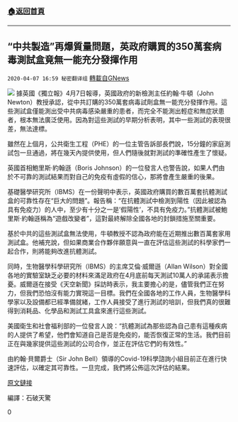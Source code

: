 ###  [:house:返回首頁](https://github.com/ourhimalayas/txt)
---

## “中共製造”再爆質量問題，英政府購買的350萬套病毒測試盒竟無一能充分發揮作用
`2020-04-07 16:59 秘密翻译组` [轉載自GNews](https://gnews.org/zh-hant/165224/)

![](https://s3-ap-northeast-1.amazonaws.com/news.guo.offload.media/wp-content/uploads/2020/04/07165636/%E8%8B%B1%E6%94%BF%E5%BA%9C%E8%B4%AD%E4%B9%B0%E7%9A%84350%E4%B8%87%E5%A5%97%E7%97%85%E6%AF%92%E6%B5%8B%E8%AF%95%E7%9B%92%E7%AB%9F%E6%97%A0%E4%B8%80%E8%83%BD%E5%85%85%E5%88%86%E5%8F%91%E6%8C%A5%E4%BD%9C%E7%94%A8.jpg)
據英國《獨立報》4月7日報導，英國政府的新檢測主任約翰·牛頓（John Newton）教授承認，從中共訂購的350萬套病毒試劑盒無一能充分發揮作用。這些測試盒僅能測出受中共病毒感染嚴重的患者，而完全不能測出輕症和無症狀患者，根本無法廣泛使用。因為對這些測試的早期分析表明，其中一些測試的表現很差，無法達標。

雖然在上個月，公共衛生工程（PHE）的一位主管告訴部長們說，15分鐘的家庭測試包一旦通過，將在幾天內提供使用，但人們隨後就對測試的準確性產生了懷疑。

英國首相鮑里斯·約翰遜（Boris Johnson）的一位發言人也警告說，如果人們由於不可靠的測試結果而對自己的免疫有虛假的信心，那將會產生嚴重的後果。

基礎醫學研究所（IBMS）在一份聲明中表示，英國政府購買的數百萬套抗體測試盒的可靠性存在“巨大的問題”。報告稱：“在抗體測試中檢測到陽性（因此被認為具有免疫力）的人中，至少有十分之一是’假陽性’，不具有免疫力。”抗體測試被鮑里斯·約翰遜稱為“遊戲改變者”，這對最終解除全國各地的封鎖措施至關重要。

基於中共的這些測試盒無法使用，牛頓教授不認為政府能在近期推出數百萬套家用測試盒。他補充說，但如果商業合作夥伴願意與一直在評估這些測試的科學家們一起合作，則將能夠改進抗體測試。

同時，生物醫學科學研究所（IBMS）的主席艾倫·威爾遜（Allan Wilson）對全國各地的實驗室缺乏必要的材料來滿足政府在4月底前每天測試10萬人的承諾表示擔憂。威爾遜在接受《天空新聞》採訪時表示，我主要擔心的是，儘管我們正在努力，但我們恐怕沒有能力實現這一目標。我們在全國各地的工作人員，生物醫學科學家以及設備都已經準備就緒，工作人員接受了進行測試的培訓，但我們真的很難得到消耗品、化學品和測試工具盒來進行這些測試。

美國衛生和社會福利部的一位發言人說：“抗體測試為那些認為自己患有這種疾病的人提供了希望，他們會知道自己是否是免疫的，能否恢復正常的生活。我們目前正在與幾家提供這些測試的公司合作，並正在評估它們的有效性。”

由約翰·貝爾爵士（Sir John Bell）領導的Covid-19科學諮詢小組目前正在進行快速評估，以確定其可靠性。一旦完成，我們將公佈這次評估的結果。

[原文鏈接](https://www.independent.co.uk/news/uk/home-news/coronavirus-test-antibody-kit-uk-china-nhs-matt-hancock-a9449816.html)

編譯：石破天驚

0
